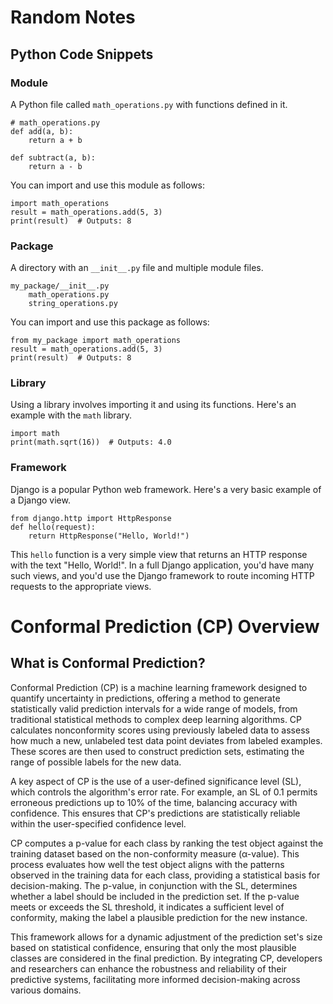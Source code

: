 # Random Notes
## Python Code Snippets

### Module

A Python file called `math_operations.py` with functions defined in it.

    # math_operations.py
    def add(a, b):
        return a + b

    def subtract(a, b):
        return a - b

You can import and use this module as follows:

    import math_operations
    result = math_operations.add(5, 3)
    print(result)  # Outputs: 8

### Package

A directory with an `__init__.py` file and multiple module files.

    my_package/__init__.py
        math_operations.py
        string_operations.py

You can import and use this package as follows:

    from my_package import math_operations
    result = math_operations.add(5, 3)
    print(result)  # Outputs: 8

### Library

Using a library involves importing it and using its functions. Here's an example with the `math` library.

    import math
    print(math.sqrt(16))  # Outputs: 4.0

### Framework

Django is a popular Python web framework. Here's a very basic example of a Django view.

    from django.http import HttpResponse
    def hello(request):
        return HttpResponse("Hello, World!")

This `hello` function is a very simple view that returns an HTTP response with the text "Hello, World!". In a full Django application, you'd have many such views, and you'd use the Django framework to route incoming HTTP requests to the appropriate views.

# Conformal Prediction (CP) Overview

## What is Conformal Prediction?

Conformal Prediction (CP) is a machine learning framework designed to quantify uncertainty in predictions, offering a method to generate statistically valid prediction intervals for a wide range of models, from traditional statistical methods to complex deep learning algorithms. CP calculates nonconformity scores using previously labeled data to assess how much a new, unlabeled test data point deviates from labeled examples. These scores are then used to construct prediction sets, estimating the range of possible labels for the new data.

A key aspect of CP is the use of a user-defined significance level (SL), which controls the algorithm's error rate. For example, an SL of 0.1 permits erroneous predictions up to 10% of the time, balancing accuracy with confidence. This ensures that CP's predictions are statistically reliable within the user-specified confidence level.

CP computes a p-value for each class by ranking the test object against the training dataset based on the non-conformity measure (α-value). This process evaluates how well the test object aligns with the patterns observed in the training data for each class, providing a statistical basis for decision-making. The p-value, in conjunction with the SL, determines whether a label should be included in the prediction set. If the p-value meets or exceeds the SL threshold, it indicates a sufficient level of conformity, making the label a plausible prediction for the new instance.

This framework allows for a dynamic adjustment of the prediction set's size based on statistical confidence, ensuring that only the most plausible classes are considered in the final prediction. By integrating CP, developers and researchers can enhance the robustness and reliability of their predictive systems, facilitating more informed decision-making across various domains.